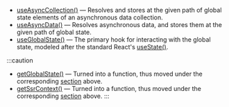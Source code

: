- [useAsyncCollection()] &mdash; Resolves and stores at the given path of global state
  elements of an asynchronous data collection.
- [useAsyncData()] &mdash; Resolves asynchronous data, and stores them at the given
  path of global state.
- [useGlobalState()](/docs/api/hooks/useglobalstate) &mdash; The primary hook for
  interacting with the global state, modeled after the standard React's
  [useState()](https://reactjs.org/docs/hooks-reference.html#usestate).

:::caution
- [getGlobalState()] &mdash; Turned into a function, thus moved under
  the corresponding [section][Functions] above.
- [getSsrContext()] &mdash; Turned into a function, thus moved under
  the corresponding [section][Functions] above.
:::

<!-- Links -->
[Functions]: /docs/api#functions
[getGlobalState()]: /docs/api/functions/getglobalstate
[getSsrContext()]: /docs/api/functions/getssrcontext
[GlobalState]: /docs/api/classes/globalstate
[useAsyncCollection()]: /docs/api/hooks/useasynccollection
[useAsyncData()]: /docs/api/hooks/useasyncdata
